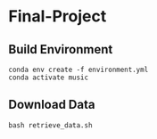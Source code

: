 # Final-Project


## Build Environment
```
conda env create -f environment.yml
conda activate music
``` 

## Download Data
```
bash retrieve_data.sh
```
